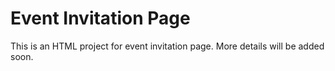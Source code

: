 # Event Invitation Page

This is an HTML project for event invitation page. More details will be added soon.